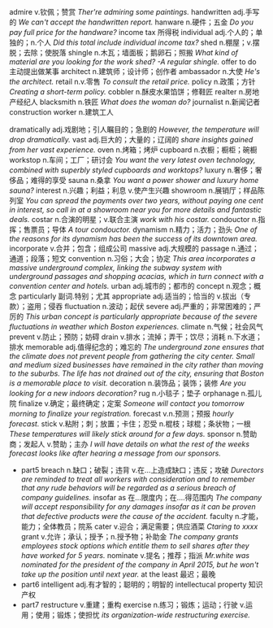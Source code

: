 admire v.钦佩；赞赏
*Ther're admiring some paintings.*
handwritten adj.手写的
*We can't accept the handwritten report.*
hanware n.硬件；五金
*Do you pay full price for the handware?*
income tax 所得税
individual adj.个人的；单独的；n.个人
*Did this total include individual income tax?*
shed n.棚屋；v.摆脱；去除；使脱落
shingle n.木瓦；墙面板；鹅卵石；照搬
*What kind of material are you looking for the work shed? -A regular shingle.*
offer to do 主动提出做某事
architect n.建筑师；设计师；创作者
ambassador  n.大使
*He's the architect.*
retail n.v.零售
*To consult the retail price.*
policy n.政策；方针
*Creating a short-term policy.*
cobbler n.酥皮水果馅饼；修鞋匠
realter n.房地产经纪人
blacksmith n.铁匠
*What does the woman do?*
journalist n.新闻记者
construction worker n.建筑工人

dramatically adj.戏剧地；引人瞩目的；急剧的
*However, the temperature will drop dramatically.*
vast adj.巨大的；大量的；辽阔的
*share insights gained from her vast experience.*
oven n.烤箱；烤炉
cupboard n.衣橱；橱柜；碗橱
workstop n.车间；工厂；研讨会
*You want the very latest oven technology, combined with superbly styled cupboards and worktops?*
luxury n.奢侈；奢侈品；难得的享受
sauna n.桑拿
*You want a power shower and luxury home sauna?*
interest n.兴趣；利益；利息 v.使产生兴趣
showroom n.展销厅；样品陈列室
*You can spread the payments over two years, without paying one cent in interest, so call in at a showroom near you for more details and fantastic deals.*
costar n.合演的明星；v.联合主演
*work with his costar.*
condouctor n.指挥；售票员；导体
*A tour condouctor.*
dynamism n.精力；活力；劲头
*One of the reasons for its dynamism has been the success of its downtown area.*
incorporate v.合并；包含；组成公司
massive adj.大规模的
passage n.通过；通道；段落；短文
convention n.习俗；大会；协定
*This area incorporates a massive underground complex, linking the subway system with underground passages and shopping acacias, which in turn connect with a convention center and hotels.*
urban adj.城市的；都市的
concept n.观念；概念
particularly 副词.特别；尤其
appropriate adj.适当的；恰当的 v.拔出（专款）；盗用；侵吞
fluctuation n.波动；起伏
severe adj.严重的；非常困难的；严厉的
*This urban concept is particularly appropriate because of the severe fluctuations in weather which Boston experiences.*
climate n.气候；社会风气
prevent v.防止；预防；妨碍
drain v.排水；流掉；弄干；饮尽；消耗 n.下水道；排水
memorable adj.值得纪念的；难忘的
*The underground zone ensures that the climate does not prevent people from gathering  the city center. Small and medium sized businesses have remained in the city rather than moving to the suburbs. The life has not drained out of the city, ensuring that Boston is a memorable place to visit.*
decoration n.装饰品；装饰；装修
*Are you looking for a new indoors decoration?*
rug n.小毯子；垫子
orphanage n.孤儿院
finalize v.确定；最终确定；定案
*Someone will contact you tomorrow morning to finalize your registration.*
forecast v.n.预测；预报
*hourly forecast.*
stick v.粘附；刺；放置；卡住；忍受 n.棍枝；球棍；条状物；一根
*These temperatures will likely stick around for a few days.*
sponsor n.赞助商；发起人 v.赞助；主办
*I will have details on what the rest of the weeks forecast looks like after hearing a message from our sponsors.*
+ part5
breach n.缺口；破裂；违背 v.在...上造成缺口；违反；攻破
*Durectors are reminded to treat all workers with consideration and to remember that any rude behaviors will be regarded as a serious breach of company guidelines.*
insofar as  在...限度内；在....得范围内
*The company will accept responsibility for any damages insofar as it can be proven that defective products were the cause of the accident.*
faculty n.才能，能力；全体教员；院系
cater v.迎合；满足需要；供应酒菜
*Ctaring to xxxx*
grant v.允许；承认；授予；n.授予物；补助金
*The company grants employees stock options which entitle them to sell shares after they have worked for 5 years.*
nominate v.提名；推荐；指派
*Mr.white was nominated for the president of the company in April 2015, but he won't take up the position until next year.*
at the least 最迟；最晚
+ part6
intelligent adj.有才智的；聪明的；明智的
intellectucal property 知识产权
+ part7
restructure v.重建；重构
exercise n.练习；锻炼；运动；行驶 v.运用；使用；锻炼；使担忧
*its organization-wide restructuring exercise.*
